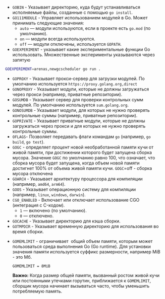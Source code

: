 - `GOBIN` - Указывает директорию, куда будут устанавливаться исполняемые файлы, созданные с помощью `go install`.
- `GO111MODULE` - Управляет использованием модулей в Go. Может принимать следующие значения:
	- `auto` — модули используются, если в проекте есть `go.mod` (по умолчанию).
	- `on` — модули всегда используются.
	- `off` — модули отключены, используется `GOPATH`. 
- `GOEXPERIMENT` - указывает какие экспериментальные функции Go использовать. Множественные эксперименты указываются через запятую
```bash
GOEXPERIMENT=arenas,newgcscheduler go run .
```

- `GOPROXY` - Указывает прокси-сервер для загрузки модулей. По умолчанию используется `https://proxy.golang.org,direct` 
- `GONOPROXY` - Указывает модули, которые не должны загружаться через прокси (например, приватные репозитории).
- `GOSUMDB` - Указывает сервер для проверки контрольных сумм модулей. По умолчанию используется `sum.golang.org`.
- `GONOSUMDB` - Указывает модули, для которых не нужно проверять контрольные суммы (например, приватные репозитории).
- `GOPRIVATE` - Указывает приватные модули, которые не должны загружаться через прокси и для которых не нужно проверять контрольные суммы.
- `OFLAGS`- Позволяет передавать флаги командам `go` (например, `go build`, `go test`). 
- `GOGC` - определяет _процент_ новой необработанной памяти кучи от живой памяти, при достижении которого будет запущена сборка мусора. Значение `GOGC` по умолчанию равно 100, что означает, что сборка мусора будет запущена, когда объем новой памяти достигнет 100% от объема живой памяти кучи. `GOGC`=off -  сборка мусора отключена
- `GOARCH` - Указывает архитектуру процессора для компиляции (например, `amd64`, `arm64`).
- `GOOS` - Указывает операционную систему для компиляции (например, `linux`, `windows`, `darwin`).
- `CGO_ENABLED` - Включает или отключает использование CGO (интеграция с C-кодом).
	- `1` — включено (по умолчанию).
	- `0` — отключено.
- `GOCACHE` - Указывает директорию для кэша сборки.
- `GOTMPDIR` - Указывает временную директорию для использования во время сборки.
* `GOMEMLIMIT` - ограничивает  общий объем памяти, которым может пользоваться среда выполнения Go (Go runtime). Для установки значения памяти используется суффикс размерности, например MiB - это Мб.
	```
	GOMEMLIMIT = 8MiB
	```

	**Важно:** Когда размер общей памяти, вызванный ростом живой кучи или постоянными утечками горутин, приближается к `GOMEMLIMIT`, сборщик мусора начинает вызываться часто, чтобы уменьшить потребляемую память.